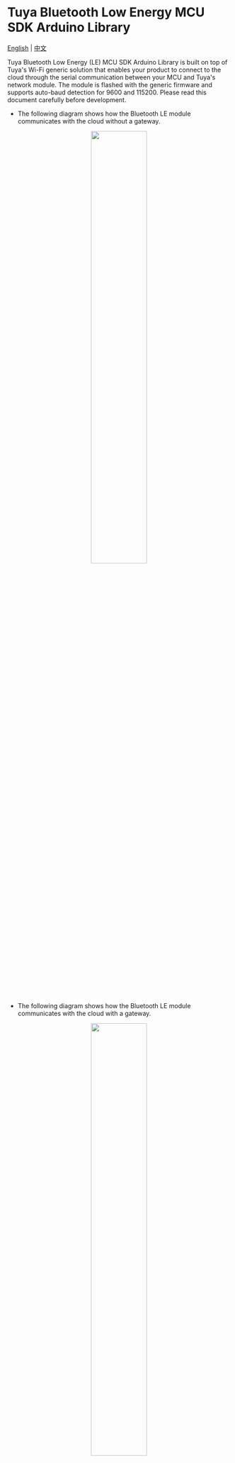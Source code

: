 # Tuya Bluetooth Low Energy MCU SDK Arduino Library

[English](./README.md) | [中文](./README_zh.md)

Tuya Bluetooth Low Energy (LE) MCU SDK Arduino Library is built on top of Tuya's Wi-Fi generic solution that enables your product to connect to the cloud through the serial communication between your MCU and Tuya's network module. The module is flashed with the generic firmware and supports auto-baud detection for 9600 and 115200. Please read this document carefully before development.

+ The following diagram shows how the Bluetooth LE module communicates with the cloud without a gateway.

<div align='center'>
<img src="https://images.tuyacn.com/smart/docs/BluetoothLE.png" width="50%"/>
</div>

+ The following diagram shows how the Bluetooth LE module communicates with the cloud with a gateway.

<div align='center'>
<img src="https://images.tuyacn.com/smart/docs/BluetoothGateway.png" width="50%"/>
</div>

## [Tuya Beta Test Program](https://pages.tuya.com/develop/ArduinoBetaTest_discord?_source=f21d8ebfe2cde74110e27b26366a81f3)
Now welcome to join the [Tuya Beta Test Program](https://pages.tuya.com/develop/ArduinoBetaTest_discord?_source=f21d8ebfe2cde74110e27b26366a81f3) to get your development gifts and make your own Arduino projects with Tuya Support. Your feedback is helpful and valuable to the whole community.
![image](https://img-blog.csdnimg.cn/img_convert/e6f96d30bf98706723fe8c0de8653c8c.png)

## File introduction

```bash
├── config.h	 // Configuration file. You can add or configure required features by editing the macro.
├── examples	 // Some samples help you understand the logic and get started with your project.
├── keywords.txt
├── library.properties
├── README.md
├── README_zh.md
└── src	 // Tuya MCU SDK Arduino Library.
    ├── TuyaBLE.cpp	 // APIs.
    ├── TuyaDataPoint.cpp // Classes of data point  (DP) operations.
    ├── TuyaDataPoint.h
    ├── TuyaDefs.h	 // Some constants.
    ├── TuyaBLE.h
    ├── TuyaTools.cpp	 // Some tools.
    ├── TuyaTools.h
    ├── TuyaUart.cpp	 // Serial data handlers.
    └── TuyaUart.h
```



## Important functions

When you use this library for development with Arduino, you must add the header file `TuyaBLE.h` in your project.


### Initialization

[Tuya IoT Development Platform](https://iot.tuya.com/) assigns each product a unique product ID (PID). The PID is associated with all information related to this product, including defined DPs, app control panel, and delivery information.

Take `unsigned char TuyaBLE::init(unsigned char *pid, unsigned char *mcu_ver)` as an example. `pid` can be obtained from the [Tuya IoT Development Platform](https://iot.tuya.com/pmg/solution) by creating a product. For Bluetooth products, the PID is an 8-digit alphanumeric code. `mcu_ver` represents the MCU version number that an OTA update relies on.

> **Note**: The current version of the library does not support the OTA feature.

```c
#include <TuyaBLE.h>

TuyaBLE my_device;
...
void setup()
{   
  Serial.begin(9600);
  ...
  my_device.init("xxxxxxxx", "1.0.0");// "xxxxxxxx" is the PID. `1.0.0` should be replaced with the real MCU firmware version number.
      
  ...
}

void loop()
{
  ...
  my_device.uart_service();
  ...
}

...
```

### Pass in DP data to the MCU SDK

When you create a product on the [Tuya IoT Development Platform](https://iot.tuya.com/pmg/solution), you can define the required DPs.

Each product feature defined on the platform is described as a DP.

+ Each DP has its data type such as Boolean, enum, and value.
+ A DP has a read/write property. For example, a 2-gang switch has two Boolean DPs, and the valid value of each DP can be either `True` or `False`.
+ The read property means to get the current value of a DP. The write property means to change the current value of a DP.

DP ID: represents the ID of a DP event under a communication protocol.

`void TuyaBLE::set_dp_cmd_total(unsigned char dp_cmd_array[][2], unsigned char dp_cmd_num)` function is used to pass in the information of your defined DPs to the MCU. 

Six data types are available:

```c
#define DP_TYPE_RAW     0x00    // RAW type
#define DP_TYPE_BOOL    0x01    // Boolean  type
#define DP_TYPE_VALUE   0x02    // Value type
#define DP_TYPE_STRING  0x03    // String type
#define DP_TYPE_ENUM    0x04    // Enum type
#define DP_TYPE_BITMAP  0x05    // Fault type
```

For `void TuyaBLE::set_dp_cmd_total(unsigned char dp_cmd_array[][2], unsigned char dp_cmd_num)`, `dp_cmd_array[][2]`  indicates the array for information storage and `dp_cmd_num` indicates the total number of DPs.



Assume that a smart light has three DPs.

+ On/off: Its DP ID is 1 and data type is Boolean.
+ Light mode: Its DP ID is 2 and data type is enum.
+ Brightness: Its DP ID is 3 and data type is value.

    ```c
    #include <TuyaBLE.h>

    TuyaBLE my_device;
    ...
    #define DPID_SWITCH_LED 1	 // The DP of on/off control.
    #define DPID_WORK_MODE 2  // The DP of light mode.
    #define DPID_BRIGHT_VALUE 3  // The DP of brightness.

    // `array[][0]` is DP ID, and `array[][1]` is DP type.
    unsigned char dp_id_array[][2] = {
        /*  DPID     |  DP type  */
        {DPID_SWITCH_LED, DP_TYPE_BOOL},  
        {DPID_WORK_MODE, DP_TYPE_ENUM},
        {DPID_BRIGHT_VALUE, DP_TYPE_VALUE},
    };
    ...
    void setup() 
    {
        ...
        my_device.set_dp_cmd_total(dp_id_array, 3);	
        ...
    }
    ```

### DP data processing

The function `unsigned char TuyaBLE::mcu_get_dp_download_data(unsigned char dpid, const unsigned char value[], unsigned short len)` is used to parse the DP data received from the cloud. It only supports three data types, `DP_TYPE_BOOL`, `DP_TYPE_VALUE`, and `DP_TYPE_ENUM`. `DP_TYPE_BITMAP` is the fault type, which is for reporting only. The handler for `DP_TYPE_RAW` and `DP_TYPE_STRING` needs to be implemented by you.



```c
/**
 * @description: mcu gets bool,value,enum type to send dp value. (raw, string type needs to be handled at the user's discretion. fault only report)
 * @param {unsigned char} dpid : data point ID 
 * @param {const unsigned char} value : dp data buffer address 
 * @param {unsigned short} len : data length
 * @return {unsigned char} Parsed data
 */
unsigned char TuyaBLE::mcu_get_dp_download_data(unsigned char dpid, const unsigned char value[], unsigned short len);
```



### Register DP data handler

The cloud sends the control command received from the mobile app to the device. Through data parsing, the device executes the command accordingly.

You need a callback to handle the received DP data. Call `void TuyaBLE::dp_process_func_register(tuya_callback_dp_download _func)` to register the callback.

```c
#include <TuyaBLE.h>

TuyaBLE my_device;
...

void setup() 
{
    ...
  // Register DP download processing callback function
  my_device.dp_process_func_register(dp_process);
    ...
}
```
You can use the handler in the `xxx.ino` file.
```c
/**
 * @description: DP download callback function.
 * @param {unsigned char} dpid
 * @param {const unsigned char} value
 * @param {unsigned short} length
 * @return {unsigned char}
 */
unsigned char dp_process(unsigned char dpid,const unsigned char value[], unsigned short length)
{
  switch(dpid) {
    case DPID_SWITCH_LED:
      led_state = my_device.mcu_get_dp_download_data(dpid, value, length);
      if (led_state) {
        //Turn on

      } else {
        //Turn off

      }
      //Status changes should be reported.
      my_device.mcu_dp_update(dpid, value, length);
    break;

    default:break;
  }
  return TY_SUCCESS;
}
```


### Report device status

The device reports the current status of all DPs. You need to register functions to implement status reporting.

Six data types of DPs are defined as follows:

Report DP status:

```c
/**
 * @description: dp data upload
 * @param {unsigned char} dpid
 * @param {const unsigned char} value
 * @param {unsigned short} len
 * @return {*}
 */
unsigned char mcu_dp_update(unsigned char dpid, const unsigned char value[], unsigned short len);// Update raw and string type
unsigned char mcu_dp_update(unsigned char dpid, unsigned long value, unsigned short len);
unsigned char mcu_dp_update(unsigned char dpid, unsigned int value, unsigned short len);
```



Example:

```c
#include <TuyaBLE.h>

TuyaBLE my_device;

/* Current LED status */
unsigned char led_state = 0;

/* Data point define */
#define DPID_SWITCH_LED 1
...
void setup() 
{
    ...
  // Register DP download processing callback function
  my_device.dp_update_all_func_register(dp_update_all);
    ...
}

/**
 * @description: Upload all DP status of the current device.
 * @param {*}
 * @return {*}
 */
void dp_update_all(void)
{
  my_device.mcu_dp_update(DPID_SWITCH_LED , led_state, 1);
}
```

## Technical support

You can get support from Tuya with the following methods:

+ [Tuya Developer Platform](https://developer.tuya.com/en/)
+ [Help Center](https://support.tuya.com/en/help)
+ [Service & Support](https://service.console.tuya.com)
